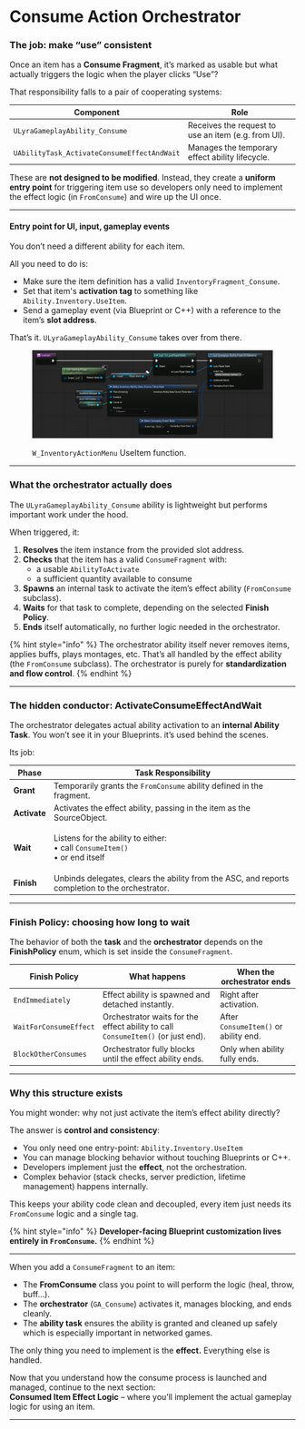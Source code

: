 # Consume Action Orchestrator

### The job: make “use” consistent

Once an item has a **Consume Fragment**, it’s marked as usable but what actually triggers the logic when the player clicks “Use”?

That responsibility falls to a pair of cooperating systems:

| Component                                   | Role                                                |
| ------------------------------------------- | --------------------------------------------------- |
| `ULyraGameplayAbility_Consume`              | Receives the request to use an item (e.g. from UI). |
| `UAbilityTask_ActivateConsumeEffectAndWait` | Manages the temporary effect ability lifecycle.     |

These are **not designed to be modified**. Instead, they create a **uniform entry point** for triggering item use so developers only need to implement the effect logic (in `FromConsume`) and wire up the UI once.

***

#### Entry point for UI, input, gameplay events

You don’t need a different ability for each item.

All you need to do is:

* Make sure the item definition has a valid `InventoryFragment_Consume`.
* Set that item's **activation tag** to something like `Ability.Inventory.UseItem`.
* Send a gameplay event (via Blueprint or C++) with a reference to the item’s **slot address**.

That’s it. `ULyraGameplayAbility_Consume` takes over from there.

<figure><img src="../../../../.gitbook/assets/image (48).png" alt=""><figcaption><p><code>W_InventoryActionMenu</code>  UseItem function.</p></figcaption></figure>

***

### What the orchestrator actually does

The `ULyraGameplayAbility_Consume` ability is lightweight but performs important work under the hood.

When triggered, it:

1. **Resolves** the item instance from the provided slot address.
2. **Checks** that the item has a valid `ConsumeFragment` with:
   * a usable `AbilityToActivate`
   * a sufficient quantity available to consume
3. **Spawns** an internal task to activate the item’s effect ability (`FromConsume` subclass).
4. **Waits** for that task to complete, depending on the selected **Finish Policy**.
5. **Ends** itself automatically, no further logic needed in the orchestrator.

{% hint style="info" %}
The orchestrator ability itself never removes items, applies buffs, plays montages, etc. That’s all handled by the effect ability (the `FromConsume` subclass). The orchestrator is purely for **standardization and flow control**.
{% endhint %}

***

### The hidden conductor: ActivateConsumeEffectAndWait

The orchestrator delegates actual ability activation to an **internal Ability Task**. You won’t see it in your Blueprints. it’s used behind the scenes.

Its job:

| Phase        | Task Responsibility                                                                               |
| ------------ | ------------------------------------------------------------------------------------------------- |
| **Grant**    | Temporarily grants the `FromConsume` ability defined in the fragment.                             |
| **Activate** | Activates the effect ability, passing in the item as the SourceObject.                            |
| **Wait**     | <p>Listens for the ability to either:<br>• call <code>ConsumeItem()</code><br>• or end itself</p> |
| **Finish**   | Unbinds delegates, clears the ability from the ASC, and reports completion to the orchestrator.   |

***

### Finish Policy: choosing how long to wait

The behavior of both the **task** and the **orchestrator** depends on the **FinishPolicy** enum, which is set inside the `ConsumeFragment`.

| Finish Policy          | What happens                                                                     | When the orchestrator ends            |
| ---------------------- | -------------------------------------------------------------------------------- | ------------------------------------- |
| `EndImmediately`       | Effect ability is spawned and detached instantly.                                | Right after activation.               |
| `WaitForConsumeEffect` | Orchestrator waits for the effect ability to call `ConsumeItem()` (or just end). | After `ConsumeItem()` or ability end. |
| `BlockOtherConsumes`   | Orchestrator fully blocks until the effect ability ends.                         | Only when ability fully ends.         |

***

### Why this structure exists

You might wonder: why not just activate the item’s effect ability directly?

The answer is **control and consistency**:

* You only need one entry-point: `Ability.Inventory.UseItem`
* You can manage blocking behavior without touching Blueprints or C++.
* Developers implement just the **effect**, not the orchestration.
* Complex behavior (stack checks, server prediction, lifetime management) happens internally.

This keeps your ability code clean and decoupled, every item just needs its `FromConsume` logic and a single tag.

{% hint style="info" %}
**Developer-facing Blueprint customization lives entirely in `FromConsume`.**
{% endhint %}

***

When you add a `ConsumeFragment` to an item:

* The **FromConsume** class you point to will perform the logic (heal, throw, buff…).
* The **orchestrator** (`GA_Consume`) activates it, manages blocking, and ends cleanly.
* The **ability task** ensures the ability is granted and cleaned up safely which is especially important in networked games.

The only thing you need to implement is the **effect.** Everything else is handled.

Now that you understand how the consume process is launched and managed, continue to the next section:\
**Consumed Item Effect Logic** – where you’ll implement the actual gameplay logic for using an item.

***
